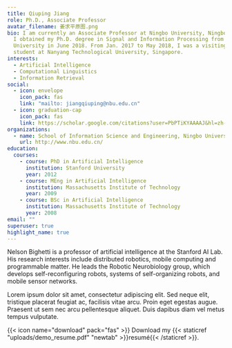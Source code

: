 ```yaml
---
title: Qiuping Jiang
role: Ph.D., Associate Professor
avatar_filename: 姜求平原图.png
bio: I am currently an Associate Professor at Ningbo University, Ningbo, China.
  I obtained my Ph.D. degree in Signal and Information Processing from Ningbo
  University in June 2018. From Jan. 2017 to May 2018, I was a visiting Ph.D.
  student at Nanyang Technological University, Singapore.
interests:
  - Artificial Intelligence
  - Computational Linguistics
  - Information Retrieval
social:
  - icon: envelope
    icon_pack: fas
    link: "mailto: jiangqiuping@nbu.edu.cn"
  - icon: graduation-cap
    icon_pack: fas
    link: https://scholar.google.com/citations?user=PbPTiKYAAAAJ&hl=zh-CN
organizations:
  - name: School of Information Science and Engineering, Ningbo University
    url: http://www.nbu.edu.cn/
education:
  courses:
    - course: PhD in Artificial Intelligence
      institution: Stanford University
      year: 2012
    - course: MEng in Artificial Intelligence
      institution: Massachusetts Institute of Technology
      year: 2009
    - course: BSc in Artificial Intelligence
      institution: Massachusetts Institute of Technology
      year: 2008
email: ""
superuser: true
highlight_name: true
---
```


Nelson Bighetti is a professor of artificial intelligence at the Stanford AI Lab. His research interests include distributed robotics, mobile computing and programmable matter. He leads the Robotic Neurobiology group, which develops self-reconfiguring robots, systems of self-organizing robots, and mobile sensor networks.

Lorem ipsum dolor sit amet, consectetur adipiscing elit. Sed neque elit, tristique placerat feugiat ac, facilisis vitae arcu. Proin eget egestas augue. Praesent ut sem nec arcu pellentesque aliquet. Duis dapibus diam vel metus tempus vulputate.

{{< icon name="download" pack="fas" >}} Download my {{< staticref "uploads/demo_resume.pdf" "newtab" >}}resumé{{< /staticref >}}.
